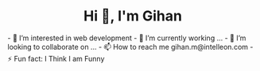 <h1 align="center">Hi 👋, I'm Gihan</h1>
- 👀 I’m interested in web development
- 🌱 I’m currently working ...
- 💞️ I’m looking to collaborate on ...
- 📫 How to reach me gihan.m@intelleon.com
- ⚡ Fun fact: I Think I am Funny

<!---
Gihan50/Gihan50 is a ✨ special ✨ repository because its `README.md` (this file) appears on your GitHub profile.
You can click the Preview link to take a look at your changes.
--->
